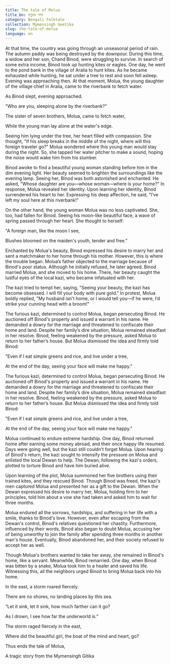 ```yaml
---
title: The tale of Molua
title_bn: মলুয়ার পালা
category: Bengali Folktale
collection: Mymensingh Geetika
slug: the-tale-of-molua
language: en
---
```


At that time, the country was going through an unseasonal period of rain. The autumn paddy was being destroyed by the downpour. During this time, a widow and her son, Chand Binod, were struggling to survive. In search of some extra income, Binod took up hunting kites or eagles. One day, he went to the pond bank in the village of Aralia to hunt kites. As he became exhausted while hunting, he sat under a tree to rest and soon fell asleep. Evening was approaching then. At that moment, Molua, the young daughter of the village chief in Aralia, came to the riverbank to fetch water.

As Binod slept, evening approached.  

"Who are you, sleeping alone by the riverbank?"  

The sister of seven brothers, Molua, came to fetch water,  

While the young man lay alone at the water's edge.

Seeing him lying under the tree, her heart filled with compassion. She thought, "If his sleep breaks in the middle of the night, where will this foreign traveler go?" Molua wondered where this young man would stay during the night. So, she tapped her water pitcher to make a sound, hoping the noise would wake him from his slumber.

Binod awoke to find a beautiful young woman standing before him in the dim evening light. Her beauty seemed to brighten the surroundings like the evening lamp. Seeing her, Binod was both astonished and enchanted. He asked, "Whose daughter are you—whose woman—where is your home?" In response, Molua revealed her identity. Upon learning her identity, Binod surrendered his heart to her. Expressing his deep affection, he said, "I’ve left my soul here at this riverbank!"

On the other hand, the young woman Molua was no less captivated. She, too, had fallen for Binod. Seeing his moon-like beautiful face, a wave of spring passed through her heart. She thought to herself:

"A foreign man, like the moon I see,  

Blushes bloomed on the maiden's youth, tender and free."

Enchanted by Molua's beauty, Binod expressed his desire to marry her and sent a matchmaker to her home through his mother. However, this is where the trouble began. Molua’s father objected to the marriage because of Binod's poor status. Although he initially refused, he later agreed. Binod married Molua, and she moved to his home. There, her beauty caught the lustful eyes of the local kazi, who became infatuated with her.

The kazi tried to tempt her, saying, "Seeing your beauty, the kazi has become obsessed. I will fill your body with pure gold." In protest, Molua boldly replied, "My husband isn't home, or I would tell you—if he were, I’d strike your cunning head with a broom!"

The furious kazi, determined to control Molua, began persecuting Binod. He auctioned off Binod's property and issued a warrant in his name. He demanded a dowry for the marriage and threatened to confiscate their home and land. Despite her family’s dire situation, Molua remained steadfast in her resolve. Binod, feeling weakened by the pressure, asked Molua to return to her father’s house. But Molua dismissed the idea and firmly told Binod:

"Even if I eat simple greens and rice, and live under a tree,  

At the end of the day, seeing your face will make me happy."

The furious kazi, determined to control Molua, began persecuting Binod. He auctioned off Binod's property and issued a warrant in his name. He demanded a dowry for the marriage and threatened to confiscate their home and land. Despite her family’s dire situation, Molua remained steadfast in her resolve. Binod, feeling weakened by the pressure, asked Molua to return to her father’s house. But Molua dismissed the idea and firmly told Binod:

"Even if I eat simple greens and rice, and live under a tree,  

At the end of the day, seeing your face will make me happy."

Molua continued to endure extreme hardship. One day, Binod returned home after earning some money abroad, and their once happy life resumed. Days were going well, but the kazi still couldn't forget Molua. Upon hearing of Binod's return, the kazi sought to intensify the pressure on Molua and enlisted the local Dewan to help. The Dewan, following the kazi's orders, plotted to torture Binod and have him buried alive.

Upon learning of the plot, Molua summoned her five brothers using their trained kites, and they rescued Binod. Though Binod was freed, the kazi's men captured Molua and presented her as a gift to the Dewan. When the Dewan expressed his desire to marry her, Molua, holding firm to her principles, told him about a vow she had taken and asked him to wait for three months.

Molua endured all the sorrows, hardships, and suffering in her life with a smile, thanks to Binod's love. However, even after escaping from the Dewan's control, Binod's relatives questioned her chastity. Furthermore, influenced by their words, Binod also began to doubt Molua, accusing her of being unworthy to join the family after spending three months in another man's house. Eventually, Binod abandoned her, and their society refused to accept her as well.

Though Molua's brothers wanted to take her away, she remained in Binod's home, like a servant. Meanwhile, Binod remarried. One day, when Binod was bitten by a snake, Molua took him to a healer and saved his life. Witnessing this, all the neighbors urged Binod to bring Molua back into his home.

In the east, a storm roared fiercely.  

There are no shores, no landing places by this sea.  

“Let it sink, let it sink, how much farther can it go?  

As I drown, I see how far the underworld is.”  

The storm raged fiercely in the east,  

Where did the beautiful girl, the boat of the mind and heart, go?  

Thus ends the tale of Molua,  

A tragic story from the Mymensingh Gitika
